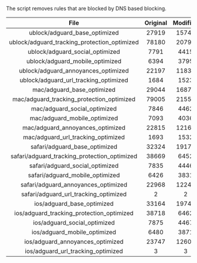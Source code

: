 The script removes rules that are blocked by DNS based blocking.


| File | Original | Modified |
|:----:|:-----:|:-----:|
| ublock/adguard_base_optimized | 27919 | 15747 |
| ublock/adguard_tracking_protection_optimized | 78180 | 20794 |
| ublock/adguard_social_optimized | 7791 | 4415 |
| ublock/adguard_mobile_optimized | 6394 | 3795 |
| ublock/adguard_annoyances_optimized | 22197 | 11839 |
| ublock/adguard_url_tracking_optimized | 1684 | 1523 |
| mac/adguard_base_optimized | 29044 | 16873 |
| mac/adguard_tracking_protection_optimized | 79005 | 21550 |
| mac/adguard_social_optimized | 7846 | 4462 |
| mac/adguard_mobile_optimized | 7093 | 4036 |
| mac/adguard_annoyances_optimized | 22815 | 12163 |
| mac/adguard_url_tracking_optimized | 1693 | 1532 |
| safari/adguard_base_optimized | 32324 | 19170 |
| safari/adguard_tracking_protection_optimized | 38669 | 6452 |
| safari/adguard_social_optimized | 7835 | 4446 |
| safari/adguard_mobile_optimized | 6426 | 3831 |
| safari/adguard_annoyances_optimized | 22968 | 12242 |
| safari/adguard_url_tracking_optimized | 2 | 2 |
| ios/adguard_base_optimized | 33164 | 19746 |
| ios/adguard_tracking_protection_optimized | 38718 | 6462 |
| ios/adguard_social_optimized | 7875 | 4467 |
| ios/adguard_mobile_optimized | 6480 | 3871 |
| ios/adguard_annoyances_optimized | 23747 | 12609 |
| ios/adguard_url_tracking_optimized | 3 | 3 |